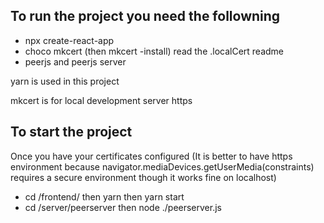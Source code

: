 ## To run the project you need the followning
 - npx create-react-app
 - choco mkcert (then mkcert -install) read the .localCert readme
 - peerjs and peerjs server

yarn is used in this project

mkcert is for local development server https

## To start the project
Once you have your certificates configured (It is better to have https environment because navigator.mediaDevices.getUserMedia(constraints) requires a secure environment though it works fine on localhost)

- cd /frontend/  then yarn  then  yarn start
- cd /server/peerserver  then  node ./peerserver.js